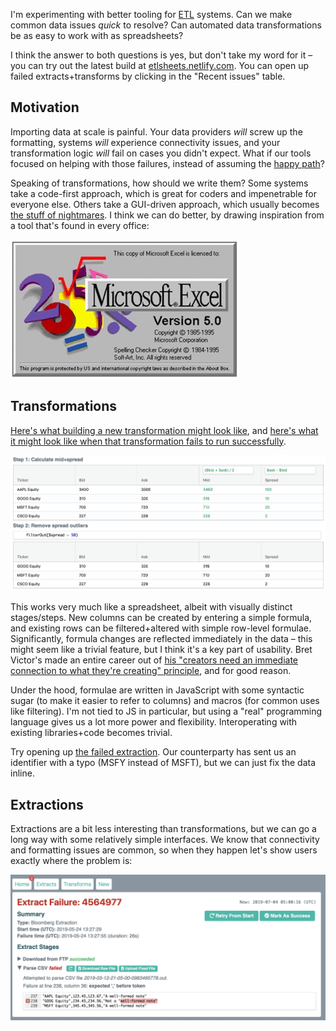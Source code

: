 I'm experimenting with better tooling for [ETL](https://en.wikipedia.org/wiki/Extract,_transform,_load) systems. Can we make common data issues *quick* to resolve? Can automated data transformations be as easy to work with as spreadsheets? 

I think the answer to both questions is yes, but don't take my word for it – you can try out the latest build at [etlsheets.netlify.com](http://etlsheets.netlify.com). You can open up failed extracts+transforms by clicking in the "Recent issues" table.

## Motivation

Importing data at scale is painful. Your data providers *will* screw up the formatting, systems *will* experience connectivity issues, and your transformation logic *will* fail on cases you didn't expect. What if our tools focused on helping with those failures, instead of assuming the [happy path](https://en.wikipedia.org/wiki/Happy_path)?

Speaking of transformations, how should we write them? Some systems take a code-first approach, which is great for coders and impenetrable for everyone else. Others take a GUI-driven approach, which usually becomes [the stuff of nightmares](https://www.iri.com/blog/wp-content/uploads/2016/03/EDIT-IN-WP-From-Informatica-to-Voracity-via-ADS-CATfX-Paul-Kinnier-AnalytiX-DS-2.jpg). I think we can do better, by drawing inspiration from a tool that's found in every office:

![Excel](docs/excel.jpg)

## Transformations

[Here's what building a new transformation might look like](https://etlsheets.netlify.com/new/), and [here's what it might look like when that transformation fails to run successfully](https://etlsheets.netlify.com/transform/?id=4564980).

![Transform](docs/transform.jpg)

This works very much like a spreadsheet, albeit with visually distinct stages/steps. New columns can be created by entering a simple formula, and existing rows can be filtered+altered with simple row-level formulae. Significantly, formula changes are reflected immediately in the data – this might seem like a trivial feature, but I think it's a key part of usability. Bret Victor's made an entire career out of [his "creators need an immediate connection to what they're creating" principle](http://blog.ezyang.com/2012/02/transcript-of-inventing-on-principleb/), and for good reason.

Under the hood, formulae are written in JavaScript with some syntactic sugar (to make it easier to refer to columns) and macros (for common uses like filtering). I'm not tied to JS in particular, but using a "real" programming language gives us a lot more power and flexibility. Interoperating with existing libraries+code becomes trivial.

Try opening up [the failed extraction](https://etlsheets.netlify.com/transform/?id=4564980). Our counterparty has sent us an identifier with a typo (MSFY instead of MSFT), but we can just fix the data inline.

## Extractions

Extractions are a bit less interesting than transformations, but we can go a long way with some relatively simple interfaces. We know that connectivity and formatting issues are common, so when they happen let's show users exactly where the problem is:

[![Extract failure](docs/extractFailure.jpg)](https://etlsheets.netlify.com/extract/?id=4564977)